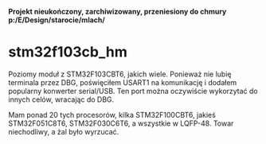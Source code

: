 __Projekt nieukończony, zarchiwizowany, przeniesiony do chmury p:/E/Design/starocie/mlach/__
# stm32f103cb_hm
Poziomy moduł z STM32F103CBT6, jakich wiele. Ponieważ nie lubię terminala przez DBG, poświęciłem USART1 na komunikację i dodałem popularny konwerter serial/USB. Ten port można oczywiście wykorzytać do innych celów, wracając do DBG.

Mam ponad 20 tych procesorów, kilka STM32F100CBT6, jakieś STM32F051C8T6, STM32F030C6T6, a wszystkie w LQFP-48. Towar niechodliwy, a żal było wyrzucać. 
